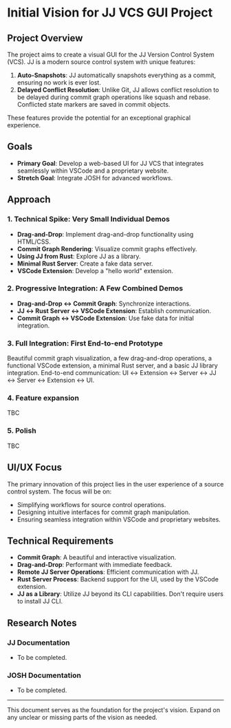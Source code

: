 # Initial Vision for JJ VCS GUI Project

## Project Overview
The project aims to create a visual GUI for the JJ Version Control System (VCS). JJ is a modern source control system with unique features:
1. **Auto-Snapshots**: JJ automatically snapshots everything as a commit, ensuring no work is ever lost.
2. **Delayed Conflict Resolution**: Unlike Git, JJ allows conflict resolution to be delayed during commit graph operations like squash and rebase. Conflicted state markers are saved in commit objects.

These features provide the potential for an exceptional graphical experience.

## Goals
- **Primary Goal**: Develop a web-based UI for JJ VCS that integrates seamlessly within VSCode and a proprietary website.
- **Stretch Goal**: Integrate JOSH for advanced workflows.

## Approach
### 1. Technical Spike: Very Small Individual Demos
- **Drag-and-Drop**: Implement drag-and-drop functionality using HTML/CSS.
- **Commit Graph Rendering**: Visualize commit graphs effectively.
- **Using JJ from Rust**: Explore JJ as a library.
- **Minimal Rust Server**: Create a fake data server.
- **VSCode Extension**: Develop a "hello world" extension.

### 2. Progressive Integration: A Few Combined Demos
- **Drag-and-Drop ↔ Commit Graph**: Synchronize interactions.
- **JJ ↔ Rust Server ↔ VSCode Extension**: Establish communication.
- **Commit Graph ↔ VSCode Extension**: Use fake data for initial integration.

### 3. Full Integration: First End-to-end Prototype
Beautiful commit graph visualization, a few drag-and-drop operations, a functional VSCode extension, a minimal Rust server, and a basic JJ library integration. End-to-end communication: UI ↔ Extension ↔ Server ↔ JJ ↔ Server ↔ Extension ↔ UI.

### 4. Feature expansion

TBC

### 5. Polish

TBC

## UI/UX Focus
The primary innovation of this project lies in the user experience of a source control system. The focus will be on:
- Simplifying workflows for source control operations.
- Designing intuitive interfaces for commit graph manipulation.
- Ensuring seamless integration within VSCode and proprietary websites.

## Technical Requirements
- **Commit Graph**: A beautiful and interactive visualization.
- **Drag-and-Drop**: Performant with immediate feedback.
- **Remote JJ Server Operations**: Efficient communication with JJ.
- **Rust Server Process**: Backend support for the UI, used by the VSCode extension.
- **JJ as a Library**: Utilize JJ beyond its CLI capabilities. Don't require users to install JJ CLI.

## Research Notes
### JJ Documentation

- To be completed.

### JOSH Documentation

- To be completed.

---
This document serves as the foundation for the project's vision. Expand on any unclear or missing parts of the vision as needed.
